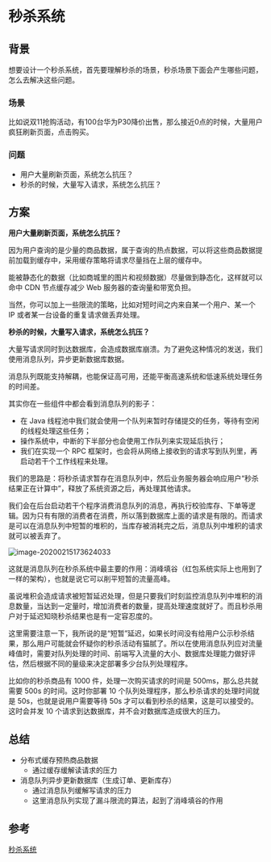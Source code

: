 # 秒杀系统



## 背景

想要设计一个秒杀系统，首先要理解秒杀的场景，秒杀场景下面会产生哪些问题，怎么去解决这些问题。



### 场景

比如说双11抢购活动，有100台华为P30降价出售，那么接近0点的时候，大量用户疯狂刷新页面，点击购买。



### 问题

- 用户大量刷新页面，系统怎么抗压？
- 秒杀的时候，大量写入请求，系统怎么抗压？





## 方案



**用户大量刷新页面，系统怎么抗压？**

因为用户查询的是少量的商品数据，属于查询的热点数据，可以将这些商品数据提前加载到缓存中，采用缓存策略将请求尽量挡在上层的缓存中。

能被静态化的数据（比如商城里的图片和视频数据）尽量做到静态化，这样就可以命中 CDN 节点缓存减少 Web 服务器的查询量和带宽负担。

当然，你可以加上一些限流的策略，比如对短时间之内来自某一个用户、某一个 IP 或者某一台设备的重复请求做丢弃处理。





**秒杀的时候，大量写入请求，系统怎么抗压？**

大量写请求同时到达数据库，会造成数据库崩溃。为了避免这种情况的发送，我们使用消息队列，异步更新数据库数据。

消息队列既能支持解耦，也能保证高可用，还能平衡高速系统和低速系统处理任务的时间差。

其实你在一些组件中都会看到消息队列的影子：

- 在 Java 线程池中我们就会使用一个队列来暂时存储提交的任务，等待有空闲的线程处理这些任务；
- 操作系统中，中断的下半部分也会使用工作队列来实现延后执行；
- 我们在实现一个 RPC 框架时，也会将从网络上接收到的请求写到队列里，再启动若干个工作线程来处理。



我们的思路是：将秒杀请求暂存在消息队列中，然后业务服务器会响应用户“秒杀结果正在计算中”，释放了系统资源之后，再处理其他请求。

我们会在后台启动若干个程序消费消息队列的消息，再执行校验库存、下单等逻辑。因为只有有限的消费者在消费，所以落到数据库上面的请求是有限的。而请求是可以在消息队列中短暂的堆积的，当库存被消耗完之后，消息队列中堆积的请求就可以被丢弃了。

![image-20200215173624033](https://tva1.sinaimg.cn/large/0082zybpgy1gbx7zp0m8mj30uk0awjuq.jpg)

这就是消息队列在秒杀系统中最主要的作用：消峰填谷（红包系统实际上也用到了一样的架构），也就是说它可以削平短暂的流量高峰。

虽说堆积会造成请求被短暂延迟处理，但是只要我们时刻监控消息队列中堆积的消息数量，当达到一定量时，增加消费者的数量，提高处理速度就好了。而且秒杀用户对于延迟知晓秒杀结果也是有一定容忍度的。

这里需要注意一下，我所说的是“短暂”延迟，如果长时间没有给用户公示秒杀结果，那么用户可能就会怀疑你的秒杀活动有猫腻了。所以在使用消息队列应对流量峰值时，需要对队列处理的时间、前端写入流量的大小、数据库处理能力做好评估，然后根据不同的量级来决定部署多少台队列处理程序。

比如你的秒杀商品有 1000 件，处理一次购买请求的时间是 500ms，那么总共就需要 500s 的时间。这时你部署 10 个队列处理程序，那么秒杀请求的处理时间就是 50s，也就是说用户需要等待 50s 才可以看到秒杀的结果，这是可以接受的。这时会并发 10 个请求到达数据库，并不会对数据库造成很大的压力。



## 总结

- 分布式缓存预热商品数据
  - 通过缓存缓解读请求的压力
- 消息队列异步更新数据库（生成订单、更新库存）
  - 通过消息队列缓解写请求的压力
  - 这里消息队列实现了漏斗限流的算法，起到了消峰填谷的作用







## 参考

[秒杀系统](https://time.geekbang.org/column/article/156904)

